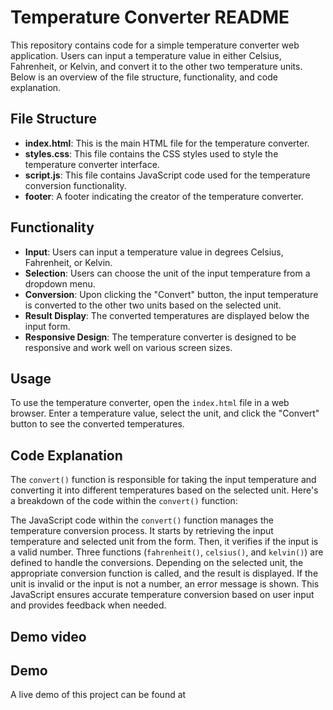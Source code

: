 # Temperature Converter README

This repository contains code for a simple temperature converter web application. Users can input a temperature value in either Celsius, Fahrenheit, or Kelvin, and convert it to the other two temperature units. Below is an overview of the file structure, functionality, and code explanation.

## File Structure

- **index.html**: This is the main HTML file for the temperature converter.
- **styles.css**: This file contains the CSS styles used to style the temperature converter interface.
- **script.js**: This file contains JavaScript code used for the temperature conversion functionality.
- **footer**: A footer indicating the creator of the temperature converter.

## Functionality

- **Input**: Users can input a temperature value in degrees Celsius, Fahrenheit, or Kelvin.
- **Selection**: Users can choose the unit of the input temperature from a dropdown menu.
- **Conversion**: Upon clicking the "Convert" button, the input temperature is converted to the other two units based on the selected unit.
- **Result Display**: The converted temperatures are displayed below the input form.
- **Responsive Design**: The temperature converter is designed to be responsive and work well on various screen sizes.

## Usage

To use the temperature converter, open the `index.html` file in a web browser. Enter a temperature value, select the unit, and click the "Convert" button to see the converted temperatures.

## Code Explanation

The `convert()` function is responsible for taking the input temperature and converting it into different temperatures based on the selected unit. Here's a breakdown of the code within the `convert()` function:

The JavaScript code within the `convert()` function manages the temperature conversion process. It starts by retrieving the input temperature and selected unit from the form. Then, it verifies if the input is a valid number. Three functions (`fahrenheit()`, `celsius()`, and `kelvin()`) are defined to handle the conversions. Depending on the selected unit, the appropriate conversion function is called, and the result is displayed. If the unit is invalid or the input is not a number, an error message is shown. This JavaScript ensures accurate temperature conversion based on user input and provides feedback when needed.


## Demo video




## Demo
A live demo of this project can be found at 

